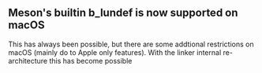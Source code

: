 ## Meson's builtin b_lundef is now supported on macOS

This has always been possible, but there are some addtional restrictions on
macOS (mainly do to Apple only features). With the linker internal
re-architecture this has become possible